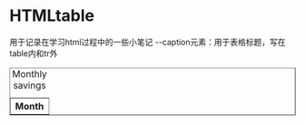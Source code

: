 # HTMLtable
用于记录在学习html过程中的一些小笔记
--caption元素：用于表格标题，写在table内和tr外
<table border="1">
  <caption>Monthly savings</caption>
  <tr>
    <th>Month</th>
